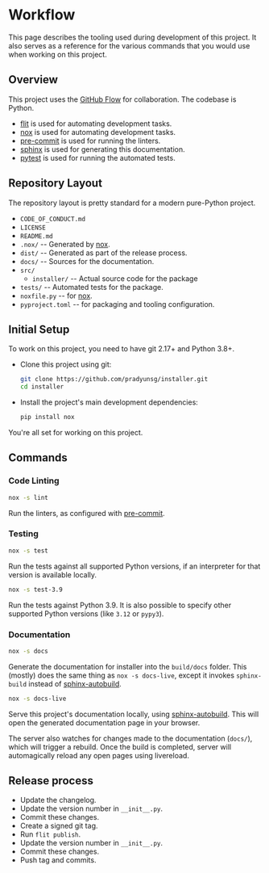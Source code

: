 # Workflow

This page describes the tooling used during development of this project. It also
serves as a reference for the various commands that you would use when working
on this project.

## Overview

This project uses the [GitHub Flow] for collaboration. The codebase is Python.

- [flit] is used for automating development tasks.
- [nox] is used for automating development tasks.
- [pre-commit] is used for running the linters.
- [sphinx] is used for generating this documentation.
- [pytest] is used for running the automated tests.

## Repository Layout

The repository layout is pretty standard for a modern pure-Python project.

- `CODE_OF_CONDUCT.md`
- `LICENSE`
- `README.md`
- `.nox/` -- Generated by [nox].
- `dist/` -- Generated as part of the release process.
- `docs/` -- Sources for the documentation.
- `src/`
  - `installer/` -- Actual source code for the package
- `tests/` -- Automated tests for the package.
- `noxfile.py` -- for [nox].
- `pyproject.toml` -- for packaging and tooling configuration.

## Initial Setup

To work on this project, you need to have git 2.17+ and Python 3.8+.

- Clone this project using git:

  ```sh
  git clone https://github.com/pradyunsg/installer.git
  cd installer
  ```

- Install the project's main development dependencies:

  ```sh
  pip install nox
  ```

You're all set for working on this project.

## Commands

### Code Linting

```sh
nox -s lint
```

Run the linters, as configured with [pre-commit].

### Testing

```sh
nox -s test
```

Run the tests against all supported Python versions, if an interpreter for that
version is available locally.

```sh
nox -s test-3.9
```

Run the tests against Python 3.9. It is also possible to specify other supported
Python versions (like `3.12` or `pypy3`).

### Documentation

```sh
nox -s docs
```

Generate the documentation for installer into the `build/docs` folder. This
(mostly) does the same thing as `nox -s docs-live`, except it invokes
`sphinx-build` instead of [sphinx-autobuild].

```sh
nox -s docs-live
```

Serve this project's documentation locally, using [sphinx-autobuild]. This will
open the generated documentation page in your browser.

The server also watches for changes made to the documentation (`docs/`), which
will trigger a rebuild. Once the build is completed, server will automagically
reload any open pages using livereload.

## Release process

- Update the changelog.
- Update the version number in `__init__.py`.
- Commit these changes.
- Create a signed git tag.
- Run `flit publish`.
- Update the version number in `__init__.py`.
- Commit these changes.
- Push tag and commits.

[github flow]: https://guides.github.com/introduction/flow/
[flit]: https://flit.readthedocs.io/en/stable/
[nox]: https://nox.readthedocs.io/en/stable/
[pytest]: https://docs.pytest.org/en/stable/
[sphinx]: https://www.sphinx-doc.org/en/master/
[sphinx-autobuild]: https://github.com/executablebooks/sphinx-autobuild
[pre-commit]: https://pre-commit.com/
